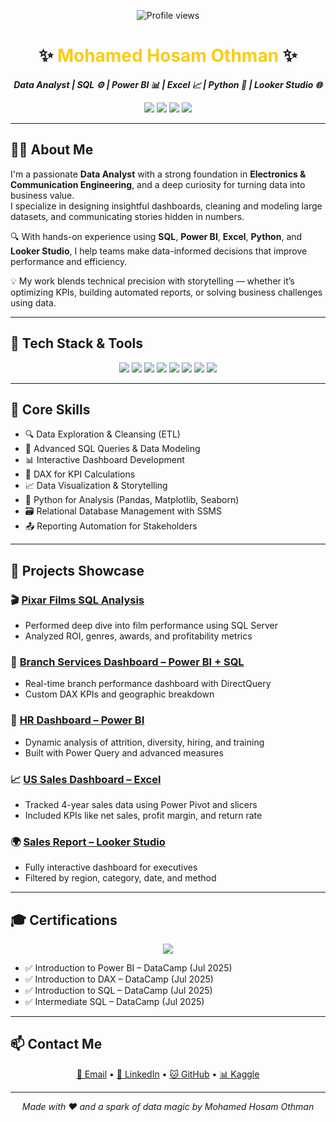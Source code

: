 <p align="center">
  <img src="https://komarev.com/ghpvc/?username=mohamedhosam4&style=for-the-badge&color=blue" alt="Profile views" />
</p>

<h1 align="center">
  ✨ <span style="color:#facc15; font-weight:bold;">Mohamed Hosam Othman</span> ✨
</h1>

<p align="center">
  <b><i>Data Analyst | SQL ⚙️ | Power BI 📊 | Excel 📈 | Python 🐍 | Looker Studio 🌐</i></b>
</p>

<p align="center">
  <a href="mailto:mohamedhosamothman@gmail.com"><img src="https://img.shields.io/badge/Gmail-EA4335?style=for-the-badge&logo=gmail&logoColor=white" /></a>
  <a href="https://www.linkedin.com/in/mohamed-hosam-analyst/"><img src="https://img.shields.io/badge/LinkedIn-0A66C2?style=for-the-badge&logo=linkedin&logoColor=white" /></a>
  <a href="https://github.com/mohamedhosamothman"><img src="https://img.shields.io/badge/GitHub-181717?style=for-the-badge&logo=github&logoColor=white" /></a>
  <a href="https://kaggle.com/mohamedhosamothman"><img src="https://img.shields.io/badge/Kaggle-20BEFF?style=for-the-badge&logo=kaggle&logoColor=white" /></a>
</p>

---

## 👨‍💻 About Me

I'm a passionate **Data Analyst** with a strong foundation in **Electronics & Communication Engineering**, and a deep curiosity for turning data into business value.  
I specialize in designing insightful dashboards, cleaning and modeling large datasets, and communicating stories hidden in numbers.

🔍 With hands-on experience using **SQL**, **Power BI**, **Excel**, **Python**, and **Looker Studio**, I help teams make data-informed decisions that improve performance and efficiency.

💡 My work blends technical precision with storytelling — whether it’s optimizing KPIs, building automated reports, or solving business challenges using data.

---

## 🧰 Tech Stack & Tools

<p align="center">
  <img src="https://img.shields.io/badge/SQL%20Server-CC2927?style=for-the-badge&logo=microsoftsqlserver&logoColor=white" />
  <img src="https://img.shields.io/badge/SSMS-%F0%9F%94%A5%20Studio%20Pro-CC2927?style=for-the-badge&logo=microsoftsqlserver&logoColor=white" />
  <img src="https://img.shields.io/badge/Excel-217346?style=for-the-badge&logo=microsoft-excel&logoColor=white" />
  <img src="https://img.shields.io/badge/Power%20BI-F2C811?style=for-the-badge&logo=powerbi&logoColor=black" />
  <img src="https://img.shields.io/badge/Python-3776AB?style=for-the-badge&logo=python&logoColor=white" />
  <img src="https://img.shields.io/badge/Looker%20Studio-4285F4?style=for-the-badge&logo=googleanalytics&logoColor=white" />
  <img src="https://img.shields.io/badge/Pandas-150458?style=for-the-badge&logo=pandas&logoColor=white" />
  <img src="https://img.shields.io/badge/DAX-3582C4?style=for-the-badge&logo=powerbi&logoColor=white" />
</p>

---

## 📌 Core Skills

- 🔍 Data Exploration & Cleansing (ETL)  
- 🧠 Advanced SQL Queries & Data Modeling  
- 📊 Interactive Dashboard Development  
- 🧮 DAX for KPI Calculations  
- 📈 Data Visualization & Storytelling  
- 🐍 Python for Analysis (Pandas, Matplotlib, Seaborn)  
- 🗃️ Relational Database Management with SSMS  
- 📤 Reporting Automation for Stakeholders  

---

## 🚀 Projects Showcase

### 🎬 [Pixar Films SQL Analysis](https://github.com/mohamedhosamothman/Pixar-Films-SQL-Analysis)
- Performed deep dive into film performance using SQL Server  
- Analyzed ROI, genres, awards, and profitability metrics  

### 🏢 [Branch Services Dashboard – Power BI + SQL](https://github.com/mohamedhosamothman/Branch-Services-Dashboard-Sql-Power-Bi)
- Real-time branch performance dashboard with DirectQuery  
- Custom DAX KPIs and geographic breakdown  

### 👥 [HR Dashboard – Power BI](https://github.com/mohamedhosamothman/HR-Dashboard-in-Power-BI)
- Dynamic analysis of attrition, diversity, hiring, and training  
- Built with Power Query and advanced measures  

### 📈 [US Sales Dashboard – Excel](https://github.com/mohamedhosamothman/Excel_Sales_Dashboard_USA_2014-2017)
- Tracked 4-year sales data using Power Pivot and slicers  
- Included KPIs like net sales, profit margin, and return rate  

### 🌍 [Sales Report – Looker Studio](https://lookerstudio.google.com/reporting/7fc077a8-9d61-4102-88df-f5c24e98eea2)
- Fully interactive dashboard for executives  
- Filtered by region, category, date, and method  

---

## 🎓 Certifications

<p align="center">
  <img src="https://img.shields.io/badge/DataCamp-0076CE?style=for-the-badge&logo=datacamp&logoColor=white" />
</p>

- ✅ Introduction to Power BI – DataCamp (Jul 2025)  
- ✅ Introduction to DAX – DataCamp (Jul 2025)  
- ✅ Introduction to SQL – DataCamp (Jul 2025)  
- ✅ Intermediate SQL – DataCamp (Jul 2025)

---

## 📫 Contact Me

<p align="center">
  <a href="mailto:mohamedhosamothman@gmail.com">📧 Email</a> • 
  <a href="https://www.linkedin.com/in/mohamed-hosam-analyst/">🔗 LinkedIn</a> • 
  <a href="https://github.com/mohamedhosamothman">🐱 GitHub</a> • 
  <a href="https://kaggle.com/mohamedhosamothman">📊 Kaggle</a>
</p>

---

<p align="center"><i>Made with ❤️ and a spark of data magic by Mohamed Hosam Othman</i></p>
